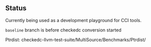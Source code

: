 ## Status

Currently being used as a development playground for CCI tools.

`baseline` branch is before checkedc conversion started

Ptrdist: checkedc-llvm-test-suite/MultiSource/Benchmarks/Ptrdist/
